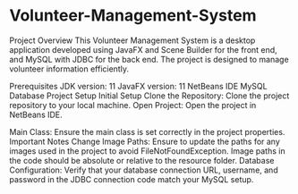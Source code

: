 # Volunteer-Management-System
Project Overview
This Volunteer Management System is a desktop application developed using JavaFX and Scene Builder for the front end, and MySQL with JDBC for the back end. The project is designed to manage volunteer information efficiently.

Prerequisites
JDK version: 11
JavaFX version: 11
NetBeans IDE
MySQL Database
Project Setup
Initial Setup
Clone the Repository: Clone the project repository to your local machine.
Open Project: Open the project in NetBeans IDE.

Main Class:
Ensure the main class is set correctly in the project properties.
Important Notes
Change Image Paths: Ensure to update the paths for any images used in the project to avoid FileNotFoundException. Image paths in the code should be absolute or relative to the resource folder.
Database Configuration: Verify that your database connection URL, username, and password in the JDBC connection code match your MySQL setup.
